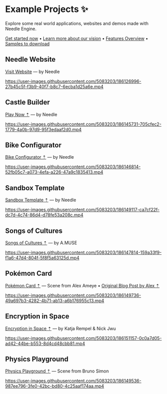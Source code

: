 # Example Projects ✨

Explore some real world applications, websites and demos made with Needle Engine.

<p align="left">
<a href="./documentation/getting-started.md">Get started now</a> • <a href="./documentation/vision.md">Learn more about our vision</a> • <a href="https://fwd.needle.tools/needle-engine/docs/features-overview">Features Overview</a> • <a href="https://docs.needle.tools/samples?utm_source=needle_docs">Samples to download</a>
</p>


## Needle Website  
<a href="https://needle.tools?utm_source=needle_docs" target="_blank">Visit Website</a> — by Needle   

https://user-images.githubusercontent.com/5083203/186126996-27b45c5f-f3b9-40f7-b8c7-6ecba1d25a6e.mp4


## Castle Builder
[Play Now ⇡](https://castle.needle.tools) — by Needle   

https://user-images.githubusercontent.com/5083203/186145731-705cfec2-1779-4a0b-97d9-95f3edaaf2d0.mp4




## Bike Configurator
[Bike Configurator ⇡](https://bike.needle.tools) — by Needle  

https://user-images.githubusercontent.com/5083203/186146814-52fb05c7-a073-4efa-a226-47a9c1835413.mp4


## Sandbox Template
[Sandbox Template ⇡](https://fwd.needle.tools/needle-engine/glitch-starter) — by Needle   

https://user-images.githubusercontent.com/5083203/186149117-ca7cf22f-dc7d-4c74-86d4-d78fe53a208c.mp4


## Songs of Cultures  
[Songs of Cultures ⇡](https://fwd.needle.tools/needle-engine/projects/songs-of-cultures) — by A.MUSE  

https://user-images.githubusercontent.com/5083203/186147814-159a33f9-f1a6-47d4-804f-5f8f5a63125d.mp4

## Pokémon Card
[Pokémon Card ⇡](https://fwd.needle.tools/needle-engine/projects/pokemon-card) — Scene from Alex Ameye • [Original Blog Post by Alex ⇡](https://alexanderameye.github.io/notes/holographic-card-shader/)  

https://user-images.githubusercontent.com/5083203/186149736-49a697b3-4282-4b71-ab13-a6b176955c13.mp4


## Encryption in Space  
[Encryption in Space ⇡](https://fwd.needle.tools/needle-engine/projects/encryption) — by Katja Rempel & Nick Jwu  

https://user-images.githubusercontent.com/5083203/186151157-0c0a7d05-ad42-44be-b553-8d4cd48cbb81.mp4

## Physics Playground
[Physics Playground ⇡](https://bruno-simon-20k-needle.glitch.me/) — Scene from Bruno Simon  

https://user-images.githubusercontent.com/5083203/186149536-987ee796-3fe0-42bc-bd80-4c25aaf174aa.mp4




